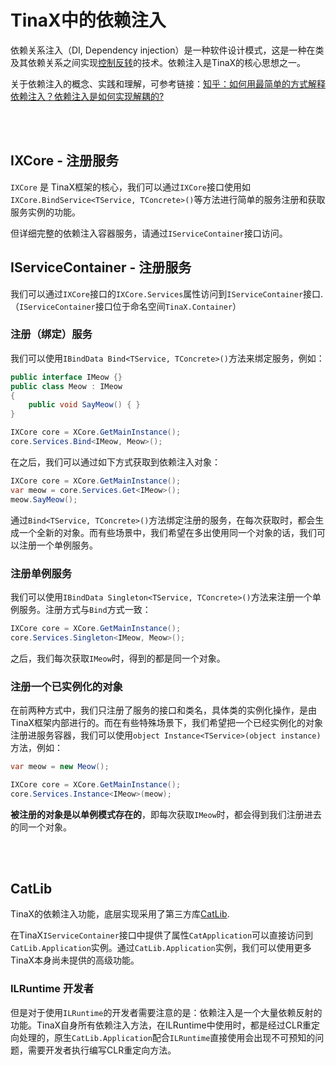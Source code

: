 # TinaX中的依赖注入


依赖关系注入（DI, Dependency injection）是一种软件设计模式，这是一种在类及其依赖关系之间实现[控制反转](https://docs.microsoft.com/zh-cn/dotnet/architecture/modern-web-apps-azure/architectural-principles#dependency-inversion)的技术。依赖注入是TinaX的核心思想之一。

关于依赖注入的概念、实践和理解，可参考链接：[知乎：如何用最简单的方式解释依赖注入？依赖注入是如何实现解耦的?](https://www.zhihu.com/question/32108444)

<br>

<br>


## IXCore - 注册服务

`IXCore` 是 TinaX框架的核心，我们可以通过`IXCore`接口使用如`IXCore.BindService<TService, TConcrete>()`等方法进行简单的服务注册和获取服务实例的功能。

但详细完整的依赖注入容器服务，请通过`IServiceContainer`接口访问。

## IServiceContainer - 注册服务

我们可以通过`IXCore`接口的`IXCore.Services`属性访问到`IServiceContainer`接口. （`IServiceContainer`接口位于命名空间`TinaX.Container`）

### 注册（绑定）服务

我们可以使用`IBindData Bind<TService, TConcrete>()`方法来绑定服务，例如：

``` csharp
public interface IMeow {}
public class Meow : IMeow
{
    public void SayMeow() { }
}

IXCore core = XCore.GetMainInstance();
core.Services.Bind<IMeow, Meow>();
```

在之后，我们可以通过如下方式获取到依赖注入对象：

``` csharp
IXCore core = XCore.GetMainInstance();
var meow = core.Services.Get<IMeow>();
meow.SayMeow();
```

通过`Bind<TService, TConcrete>()`方法绑定注册的服务，在每次获取时，都会生成一个全新的对象。而有些场景中，我们希望在多出使用同一个对象的话，我们可以注册一个单例服务。

### 注册单例服务

我们可以使用`IBindData Singleton<TService, TConcrete>()`方法来注册一个单例服务。注册方式与`Bind`方式一致：

``` csharp
IXCore core = XCore.GetMainInstance();
core.Services.Singleton<IMeow, Meow>();
```

之后，我们每次获取`IMeow`时，得到的都是同一个对象。


### 注册一个已实例化的对象

在前两种方式中，我们只注册了服务的接口和类名，具体类的实例化操作，是由TinaX框架内部进行的。而在有些特殊场景下，我们希望把一个已经实例化的对象注册进服务容器，我们可以使用`object Instance<TService>(object instance)`方法，例如：

``` csharp
var meow = new Meow();

IXCore core = XCore.GetMainInstance();
core.Services.Instance<IMeow>(meow);
```

**被注册的对象是以单例模式存在的**，即每次获取`IMeow`时，都会得到我们注册进去的同一个对象。

<br>

<br>

## CatLib

TinaX的依赖注入功能，底层实现采用了第三方库[CatLib](https://catlib.io/).

在TinaX`IServiceContainer`接口中提供了属性`CatApplication`可以直接访问到`CatLib.Application`实例。通过`CatLib.Application`实例，我们可以使用更多TinaX本身尚未提供的高级功能。

### ILRuntime 开发者

但是对于使用`ILRuntime`的开发者需要注意的是：依赖注入是一个大量依赖反射的功能。TinaX自身所有依赖注入方法，在ILRuntime中使用时，都是经过CLR重定向处理的，原生`CatLib.Application`配合`ILRuntime`直接使用会出现不可预知的问题，需要开发者执行编写CLR重定向方法。